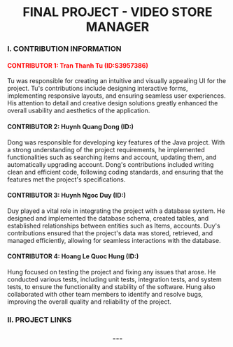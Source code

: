 <h1 align="center">FINAL PROJECT - VIDEO STORE MANAGER</h1>


### I. CONTRIBUTION INFORMATION

#### <p style="color:red;">CONTRIBUTOR 1: Tran Thanh Tu (ID:S3957386)</p>

Tu was responsible for creating an intuitive and visually appealing UI for the project. Tu's contributions include designing interactive forms, implementing responsive layouts, and ensuring seamless user experiences. His attention to detail and creative design solutions greatly enhanced the overall usability and aesthetics of the application.

#### CONTRIBUTOR 2: Huynh Quang Dong (ID:)

Dong was responsible for developing key features of the Java project. With a strong understanding of the project requirements, he implemented functionalities such as searching items and account, updating them, and automatically upgrading account. Dong's contributions included writing clean and efficient code, following coding standards, and ensuring that the features met the project's specifications.

#### CONTRIBUTOR 3: Huynh Ngoc Duy (ID:)

Duy played a vital role in integrating the project with a database system. He designed and implemented the database schema, created tables, and established relationships between entities such as Items, accounts. Duy's contributions ensured that the project's data was stored, retrieved, and managed efficiently, allowing for seamless interactions with the database.

#### CONTRIBUTOR 4: Hoang Le Quoc Hung (ID:)

Hung focused on testing the project and fixing any issues that arose. He conducted various tests, including unit tests, integration tests, and system tests, to ensure the functionality and stability of the software. Hung also collaborated with other team members to identify and resolve bugs, improving the overall quality and reliability of the project.

### II. PROJECT LINKS


<h3 align="center">---</h3>

